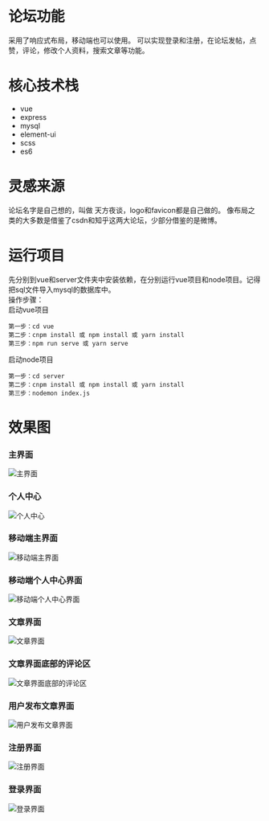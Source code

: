 # 论坛功能
采用了响应式布局，移动端也可以使用。
可以实现登录和注册，在论坛发帖，点赞，评论，修改个人资料，搜索文章等功能。

# 核心技术栈
- vue
- express
- mysql
- element-ui
- scss
- es6

# 灵感来源
论坛名字是自己想的，叫做 天方夜谈，logo和favicon都是自己做的。
像布局之类的大多数是借鉴了csdn和知乎这两大论坛，少部分借鉴的是微博。

# 运行项目
先分别到vue和server文件夹中安装依赖，在分别运行vue项目和node项目。记得把sql文件导入mysql的数据库中。  
操作步骤：  
启动vue项目
```
第一步：cd vue
第二步：cnpm install 或 npm install 或 yarn install 
第三步：npm run serve 或 yarn serve
```
启动node项目
```
第一步：cd server
第二步：cnpm install 或 npm install 或 yarn install 
第三步：nodemon index.js
```

# 效果图


### 主界面
![主界面](https://s1.ax1x.com/2020/07/10/Uurpid.png)

### 个人中心
![个人中心](https://s1.ax1x.com/2020/07/10/UuDxde.png)

### 移动端主界面
![移动端主界面](https://s1.ax1x.com/2020/07/10/Uur9JA.png)

### 移动端个人中心界面
![移动端个人中心界面](https://s1.ax1x.com/2020/07/10/UurPzt.png)

### 文章界面
![文章界面](https://s1.ax1x.com/2020/07/10/UuDvZD.png)

### 文章界面底部的评论区
![文章界面底部的评论区](https://s1.ax1x.com/2020/07/10/UuDXqO.png)

### 用户发布文章界面
![用户发布文章界面](https://s1.ax1x.com/2020/07/10/UuDOsK.png)

### 注册界面
![注册界面](https://s1.ax1x.com/2020/07/10/UuDzIH.png)

### 登录界面
![登录界面](https://s1.ax1x.com/2020/07/10/UurCRI.png)

